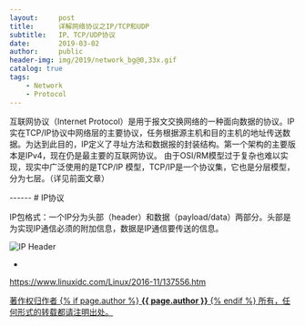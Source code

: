 ```yaml
---
layout:     post
title:      详解网络协议之IP/TCP和UDP
subtitle:   IP、TCP/UDP协议
date:       2019-03-02
author:     public
header-img: img/2019/network_bg@0,33x.gif
catalog: true
tags:
    - Network
    - Protocol	
---
```



<p class="section-indent">
互联网协议（Internet Protocol）是用于报文交换网络的一种面向数据的协议。IP实在TCP/IP协议中网络层的主要协议，任务根据源主机和目的主机的地址传送数据。为达到此目的，IP定义了寻址方法和数据报的封装结构。第一个架构的主要版本是IPv4，现在仍是最主要的互联网协议。
由于OSI/RM模型过于复杂也难以实现，现实中广泛使用的是TCP/IP 模型，TCP/IP是一个协议集，它也是分层模型，分为七层。（详见前面文章）
</p>
------
# IP协议

  IP包格式：一个IP分为头部（header）和数据（payload/data）两部分。头部是为实现IP通信必须的附加信息，数据是IP通信要传送的信息。

![IP Header](https://upload-images.jianshu.io/upload_images/2335234-f150b16a9f2b2142.png?imageMogr2/auto-orient/strip%7CimageView2/2/w/1000/format/webp?raw=true)

  * 
https://www.linuxidc.com/Linux/2016-11/137556.htm
<div class="col-lg-8 col-lg-offset-3 col-md-10 col-md-offset-1">
	<div class="pull-right">
		<a href="https://nbschain.github.io/2019/02/13/%E7%BD%91%E7%BB%9C%E5%8D%8F%E8%AE%AE" target="_blank" class="copyright-link">
			著作权归作者
			{% if page.author %}
				<strong>{{ page.author }}</strong>
			{% endif %}
			所有，任何形式的转载都请注明出处。
		</a>
	</div>
</div>